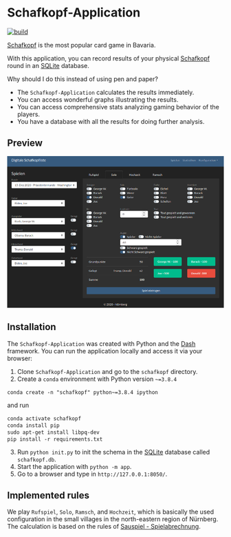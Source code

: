 # Schafkopf-Application
[![build](https://github.com/PanchoVarallo/Schafkopf-Application/actions/workflows/build.yml/badge.svg)](https://github.com/PanchoVarallo/Schafkopf-Application/actions/workflows/build.yml)

[Schafkopf](https://en.wikipedia.org/wiki/Schafkopf) is the most popular card game in Bavaria. 

With this application, 
you can record results of your physical [Schafkopf](https://en.wikipedia.org/wiki/Schafkopf) round in an 
[SQLite](https://www.sqlite.org/index.html) database.  

Why should I do this instead of using pen and paper? 
- The `Schafkopf-Application` calculates the results immediately.
- You can access wonderful graphs illustrating the results.
- You can access comprehensive stats analyzing gaming behavior of the players.
- You have a database with all the results for doing further analysis.

## Preview
![Preview](imgs/schafkopf.jpg)

## Installation

The `Schafkopf-Application` was created with Python and the [Dash](https://dash.plotly.com/) framework. 
You can run the application locally and access it via your browser:

1. Clone `Schafkopf-Application` and go to the `schafkopf` directory.
2. Create a `conda` environment with Python version `~=3.8.4`
```
conda create -n "schafkopf" python~=3.8.4 ipython
```
and run
```
conda activate schafkopf
conda install pip
sudo apt-get install libpq-dev
pip install -r requirements.txt
```
3. Run `python init.py` to init the schema in the [SQLite](https://www.sqlite.org/index.html) 
database called `schafkopf.db`.
4. Start the application with `python -m app`.
5. Go to a browser and type in `http://127.0.0.1:8050/`.

## Implemented rules

We play `Rufspiel`, `Solo`, `Ramsch`, and `Hochzeit`, which is basically the used configuration in the small villages 
in the north-eastern region of Nürnberg. The calculation is based on the rules 
of [Sauspiel - Spielabrechnung](https://www.sauspiel.de/schafkopf-lernen/spielabrechnung).


    


